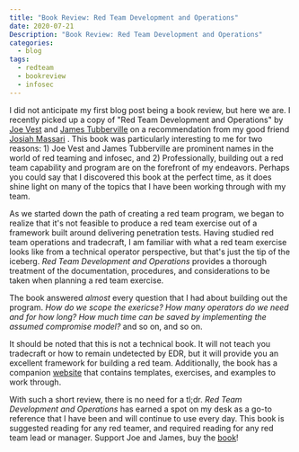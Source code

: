 ```yaml
---
title: "Book Review: Red Team Development and Operations"
date: 2020-07-21
Description: "Book Review: Red Team Development and Operations"
categories:
  - blog
tags:
  - redteam
  - bookreview
  - infosec
---
```


I did not anticipate my first blog post being a book review, but here we are. I recently picked up a copy of "Red Team Development and Operations" by [Joe Vest][joe-vest] and [James Tubberville][james-tubberville] on a recommendation from my good friend [Josiah Massari][airzero] . This book was particularly interesting to me for two reasons: 1) Joe Vest and James Tubberville are prominent names in the world of red teaming and infosec, and 2) Professionally, building out a red team capability and program are on the forefront of my endeavors. Perhaps you could say that I discovered this book at the perfect time, as it does shine light on many of the topics that I have been working through with my team.

As we started down the path of creating a red team program, we began to realize that it's not feasible to produce a red team exercise out of a framework built around delivering penetration tests. Having studied red team operations and tradecraft, I am familiar with what a red team exercise looks like from a technical operator perspective, but that's just the tip of the iceberg. _Red Team Development and Operations_ provides a thorough treatment of the documentation, procedures, and considerations to be taken when planning a red team exercise.

The book answered _almost_ every question that I had about building out the program. _How do we scope the exericse? How many operators do we need and for how long? How much time can be saved by implementing the assumed compromise model?_ and so on, and so on.

It should be noted that this is not a technical book. It will not teach you tradecraft or how to remain undetected by EDR, but it will provide you an excellent framework for building a red team. Additionally, the book has a companion [website][book-site] that contains templates, exercises, and examples to work through.

With such a short review, there is no need for a tl;dr. _Red Team Development and Operations_ has earned a spot on my desk as a go-to reference that I have been and will continue to use every day. This book is suggested reading for any red teamer, and required reading for any red team lead or manager. Support Joe and James, buy the [book][amazon-link]! 

[airzero]: https://twitter.com/Airzero24
[joe-vest]: https://twitter.com/joevest
[james-tubberville]: https://twitter.com/minis_io
[book-site]: https://redteam.guide/docs/
[amazon-link]: https://www.amazon.com/dp/B083XVG633/ref=sr_1_2?keywords=red+team+development&qid=1579624713&sr=8-2
